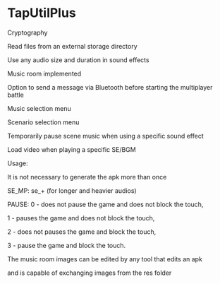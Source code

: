 # TapUtilPlus

Cryptography 

Read files from an external storage directory 

Use any audio size and duration in sound effects
 
Music room implemented 

Option to send a message via Bluetooth before starting the multiplayer battle 

Music selection menu 

Scenario selection menu 

Temporarily pause scene music when using a specific sound effect

Load video when playing a specific SE/BGM

Usage:

It is not necessary to generate the apk more than once

SE_MP: se_+ (for longer and heavier audios)

PAUSE: 
0 - does not pause the game and does not block the touch, 

1 - pauses the game and does not block the touch, 

2 - does not pauses the game and block the touch, 

3 - pause the game and block the touch.

The music room images can be edited by any tool that edits an apk 

and is capable of exchanging images from the res folder
